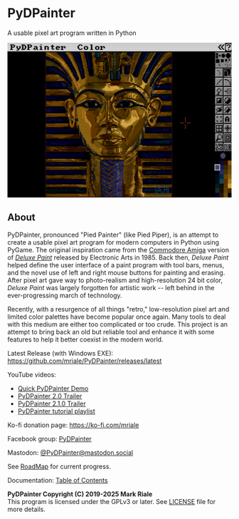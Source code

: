 # PyDPainter

A usable pixel art program written in Python

![screenshot](pydpainter-screenshot.png)

## About

PyDPainter, pronounced "Pied Painter" (like Pied Piper), is an attempt to create a usable pixel art program for modern computers in Python using PyGame.
The original inspiration came from the [Commodore Amiga](https://en.wikipedia.org/wiki/Amiga)
version of [*Deluxe Paint*](https://en.wikipedia.org/wiki/Deluxe_Paint) released by Electronic Arts in 1985.
Back then, *Deluxe Paint* helped define the user interface of a paint program with tool bars, menus, and the
novel use of left and right mouse buttons for painting and erasing. After pixel art gave way to photo-realism and
high-resolution 24 bit color, *Deluxe Paint* was largely forgotten for artistic work -- left behind
in the ever-progressing march of technology.

Recently, with a resurgence of all things "retro," low-resolution pixel art and limited color palettes
have become popular once again. Many tools to deal with this medium are either too complicated
or too crude. This project is an attempt to bring back an old but reliable tool and
enhance it with some features to help it better coexist in the modern world.

Latest Release (with Windows EXE): https://github.com/mriale/PyDPainter/releases/latest

YouTube videos:
* [Quick PyDPainter Demo](https://youtu.be/XwagsCdMj74)
* [PyDPainter 2.0 Trailer](https://youtu.be/l385Z7_CRB0)
* [PyDPainter 2.1.0 Trailer](https://youtu.be/xbe3t0TKU3g)
* [PyDPainter tutorial playlist](https://www.youtube.com/playlist?list=PLhgHYZ9fWyHjocfn8Syo3kfIXT5irI-GC)

Ko-fi donation page:
https://ko-fi.com/mriale

Facebook group: [PyDPainter](https://www.facebook.com/groups/583338860398152/?ref=share)

Mastodon: [@PyDPainter@mastodon.social](https://mastodon.social/@PyDPainter)

See [RoadMap](https://github.com/mriale/PyDPainter/wiki/RoadMap) for current progress.

Documentation: [Table of Contents](docs/TOC.md)

**PyDPainter Copyright (C) 2019-2025 Mark Riale**<br>
This program is licensed under the GPLv3 or later. See [LICENSE](LICENSE) file for more details.
